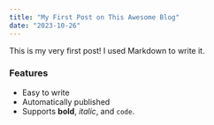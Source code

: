 ```yaml
---
title: "My First Post on This Awesome Blog"
date: "2023-10-26"
---
```


This is my very first post! I used Markdown to write it.

### Features
* Easy to write
* Automatically published
* Supports **bold**, *italic*, and `code`.